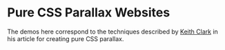 # Pure CSS Parallax Websites

The demos here correspond to the techniques described by [Keith Clark](http://keithclark.co.uk/articles/pure-css-parallax-websites/) in his article for creating pure CSS parallax.